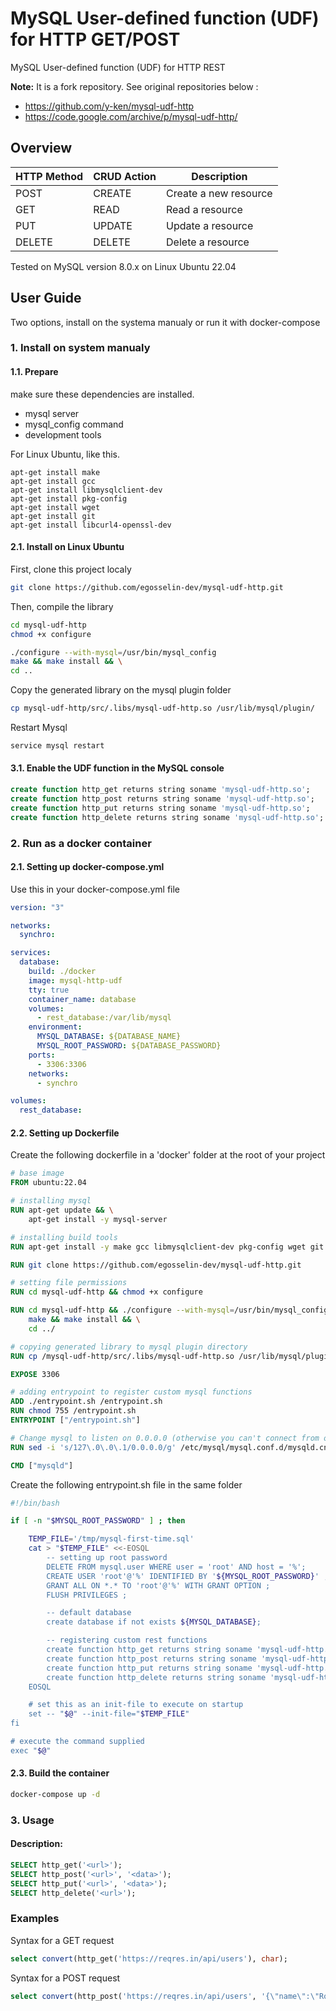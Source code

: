 MySQL User-defined function (UDF) for HTTP GET/POST
==========

MySQL User-defined function (UDF) for HTTP REST

**Note:** It is a fork repository. See original repositories below :  
 * https://github.com/y-ken/mysql-udf-http
 * https://code.google.com/archive/p/mysql-udf-http/

## Overview

| HTTP Method | CRUD Action |      Description       |
|-------------|-------------|------------------------|
| POST        |  CREATE     |  Create a new resource |
| GET         |  READ       |  Read a resource       |
| PUT         |  UPDATE     |  Update a resource     |
| DELETE      |  DELETE     |  Delete a resource     |

Tested on MySQL version 8.0.x on Linux Ubuntu 22.04

## User Guide

Two options, install on the systema manualy or run it with docker-compose

### 1. Install on system manualy

#### 1.1. Prepare

make sure these dependencies are installed.

* mysql server
* mysql_config command
* development tools

For Linux Ubuntu, like this.

```
apt-get install make 
apt-get install gcc
apt-get install libmysqlclient-dev
apt-get install pkg-config
apt-get install wget
apt-get install git
apt-get install libcurl4-openssl-dev
```

#### 2.1. Install on Linux Ubuntu

First, clone this project localy

```bash
git clone https://github.com/egosselin-dev/mysql-udf-http.git
```

Then, compile the library

```bash
cd mysql-udf-http 
chmod +x configure

./configure --with-mysql=/usr/bin/mysql_config
make && make install && \
cd ..
```

Copy the generated library on the mysql plugin folder

```bash
cp mysql-udf-http/src/.libs/mysql-udf-http.so /usr/lib/mysql/plugin/
```

Restart Mysql

```bash
service mysql restart
```

#### 3.1. Enable the UDF function in the MySQL console

```sql
create function http_get returns string soname 'mysql-udf-http.so';
create function http_post returns string soname 'mysql-udf-http.so';
create function http_put returns string soname 'mysql-udf-http.so';
create function http_delete returns string soname 'mysql-udf-http.so';
```

### 2. Run as a docker container

#### 2.1. Setting up docker-compose.yml

Use this in your docker-compose.yml file

```yml
version: "3"

networks:
  synchro:

services:
  database:
    build: ./docker
    image: mysql-http-udf
    tty: true
    container_name: database
    volumes:
      - rest_database:/var/lib/mysql
    environment:
      MYSQL_DATABASE: ${DATABASE_NAME}
      MYSQL_ROOT_PASSWORD: ${DATABASE_PASSWORD}
    ports:
      - 3306:3306
    networks:
      - synchro

volumes:
  rest_database:
```

#### 2.2. Setting up Dockerfile

Create the following dockerfile in a 'docker' folder at the root of your project

```Dockerfile
# base image
FROM ubuntu:22.04

# installing mysql
RUN apt-get update && \
    apt-get install -y mysql-server

# installing build tools
RUN apt-get install -y make gcc libmysqlclient-dev pkg-config wget git libcurl4-openssl-dev

RUN git clone https://github.com/egosselin-dev/mysql-udf-http.git

# setting file permissions
RUN cd mysql-udf-http && chmod +x configure 

RUN cd mysql-udf-http && ./configure --with-mysql=/usr/bin/mysql_config && \
    make && make install && \
    cd ../

# copying generated library to mysql plugin directory
RUN cp /mysql-udf-http/src/.libs/mysql-udf-http.so /usr/lib/mysql/plugin/

EXPOSE 3306

# adding entrypoint to register custom mysql functions
ADD ./entrypoint.sh /entrypoint.sh
RUN chmod 755 /entrypoint.sh
ENTRYPOINT ["/entrypoint.sh"]

# Change mysql to listen on 0.0.0.0 (otherwise you can't connect from outside)
RUN sed -i 's/127\.0\.0\.1/0.0.0.0/g' /etc/mysql/mysql.conf.d/mysqld.cnf

CMD ["mysqld"]
```

Create the following entrypoint.sh file in the same folder

```bash
#!/bin/bash

if [ -n "$MYSQL_ROOT_PASSWORD" ] ; then

	TEMP_FILE='/tmp/mysql-first-time.sql'
	cat > "$TEMP_FILE" <<-EOSQL
		-- setting up root password
        DELETE FROM mysql.user WHERE user = 'root' AND host = '%';
		CREATE USER 'root'@'%' IDENTIFIED BY '${MYSQL_ROOT_PASSWORD}' ;
		GRANT ALL ON *.* TO 'root'@'%' WITH GRANT OPTION ;
		FLUSH PRIVILEGES ;

		-- default database
		create database if not exists ${MYSQL_DATABASE};

        -- registering custom rest functions
        create function http_get returns string soname 'mysql-udf-http.so';
        create function http_post returns string soname 'mysql-udf-http.so';
        create function http_put returns string soname 'mysql-udf-http.so';
        create function http_delete returns string soname 'mysql-udf-http.so';
	EOSQL

	# set this as an init-file to execute on startup
	set -- "$@" --init-file="$TEMP_FILE"
fi

# execute the command supplied
exec "$@"
```

#### 2.3. Build the container

```bash
docker-compose up -d
```


### 3. Usage

#### Description:

```sql
SELECT http_get('<url>');
SELECT http_post('<url>', '<data>');
SELECT http_put('<url>', '<data>');
SELECT http_delete('<url>');
```

### Examples

Syntax for a GET request
```sql
select convert(http_get('https://reqres.in/api/users'), char);
```

Syntax for a POST request
```sql
select convert(http_post('https://reqres.in/api/users', '{\"name\":\"Roberto Testowski\, \"movies\": [\"The Big Lebowski\", \"The Matrix\"]}'), char);
```
